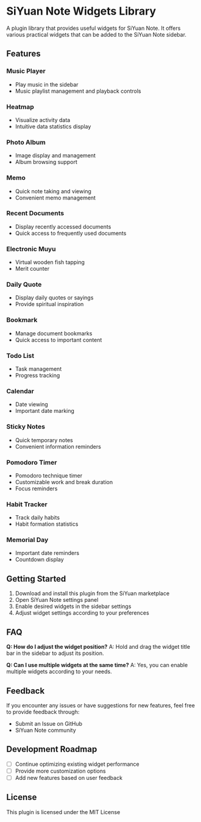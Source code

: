 # SiYuan Note Widgets Library

A plugin library that provides useful widgets for SiYuan Note. It offers various practical widgets that can be added to the SiYuan Note sidebar.

## Features

### Music Player
- Play music in the sidebar
- Music playlist management and playback controls

### Heatmap
- Visualize activity data
- Intuitive data statistics display

### Photo Album
- Image display and management
- Album browsing support

### Memo
- Quick note taking and viewing
- Convenient memo management

### Recent Documents
- Display recently accessed documents
- Quick access to frequently used documents

### Electronic Muyu
- Virtual wooden fish tapping
- Merit counter

### Daily Quote
- Display daily quotes or sayings
- Provide spiritual inspiration

### Bookmark
- Manage document bookmarks
- Quick access to important content

### Todo List
- Task management
- Progress tracking

### Calendar
- Date viewing
- Important date marking

### Sticky Notes
- Quick temporary notes
- Convenient information reminders

### Pomodoro Timer
- Pomodoro technique timer
- Customizable work and break duration
- Focus reminders

### Habit Tracker
- Track daily habits
- Habit formation statistics

### Memorial Day
- Important date reminders
- Countdown display

## Getting Started

1. Download and install this plugin from the SiYuan marketplace
2. Open SiYuan Note settings panel
3. Enable desired widgets in the sidebar settings
4. Adjust widget settings according to your preferences

## FAQ

**Q: How do I adjust the widget position?**
A: Hold and drag the widget title bar in the sidebar to adjust its position.

**Q: Can I use multiple widgets at the same time?**
A: Yes, you can enable multiple widgets according to your needs.

## Feedback

If you encounter any issues or have suggestions for new features, feel free to provide feedback through:

- Submit an Issue on GitHub
- SiYuan Note community

## Development Roadmap

- [ ] Continue optimizing existing widget performance
- [ ] Provide more customization options
- [ ] Add new features based on user feedback

## License

This plugin is licensed under the MIT License

